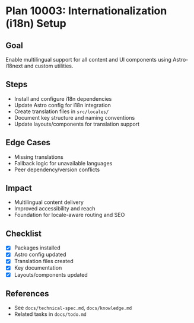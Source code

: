 # Plan 10003: Internationalization (i18n) Setup

## Goal

Enable multilingual support for all content and UI components using Astro-i18next and custom utilities.

## Steps

- Install and configure i18n dependencies
- Update Astro config for i18n integration
- Create translation files in `src/locales/`
- Document key structure and naming conventions
- Update layouts/components for translation support

## Edge Cases

- Missing translations
- Fallback logic for unavailable languages
- Peer dependency/version conflicts

## Impact

- Multilingual content delivery
- Improved accessibility and reach
- Foundation for locale-aware routing and SEO

## Checklist

- [x] Packages installed
- [x] Astro config updated
- [x] Translation files created
- [x] Key documentation
- [x] Layouts/components updated

## References

- See `docs/technical-spec.md`, `docs/knowledge.md`
- Related tasks in `docs/todo.md`
